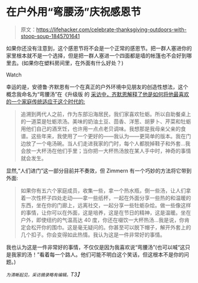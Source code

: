 # 在户外用“弯腰汤”庆祝感恩节

> 原文：<https://lifehacker.com/celebrate-thanksgiving-outdoors-with-stoop-soup-1845701641>

如果你还没有注意到，这个感恩节将不会是一个正常的感恩节。把一群人塞进你的家里根本就不是一个选择，但是把一群人塞进一个四面都是墙的帐篷也不会好到哪里去。(如果你在塑料房间里，在外面有什么好处？)

Watch

幸运的是，安德鲁·齐默恩有一个在真正的户外环境中见朋友的创造性想法，这个概念我命名为“弯腰汤”在《升级版 的 [采访中，齐默恩解释了他是如何将他最喜欢的一个家庭传统适应于这个时代的:](https://lifehacker.com/how-to-do-thanksgiving-this-year-with-andrew-zimmern-1845700758)

> 追溯到两代人之前，作为东部沿海居民，我们家喜欢牡蛎。所以自助餐桌上的一道菜是牡蛎浓汤。美味的奶油土豆、茴香、洋葱、胡萝卜、芹菜和牡蛎用他们自己的酒烹饪，也许用一点点老贝调味。我想那是我母亲父亲的食谱。这些年来，我使用了一个更好的——我认为——更简单的版本。我在门边放了一个电汤碗。当人们走进我家的门时，每个人都脱掉鞋子和外套...我会放一大杯汤在他们手里；当你把一大杯热汤放在某人手中时，神奇的事情就会发生。

显然,“人们进门”这一部分目前并不奏效，但 Zimmern 有一个巧妙的方法将它带到外面:

> 如果你有五六个家庭成员，收集一些，拿一个热水瓶，倒一些汤，让人们拿着一次性杯子四处走动——拿一些纸杯，一起在外面分享一些热的和温暖的东西，坐在你的门廊上，远离社交，一起分享一些牡蛎杂烩。做一些像这样的事情，让你可以在外面，这是培养，这是在节日的精神，这是温暖。坐在户外，即使纽约的气温高达 40 度，你还在啜饮一大杯热汤...我是说，你肯定会松开你的围巾。这是毫无疑问的。你甚至可以脱下帽子，解开外套上的几个扣子。你会变得如此热情。我认为这是一件非常好的事情。

我也认为这是一件非常好的事情，不仅仅是因为我喜欢说“弯腰汤”(也可以喊“这只是我家的汤！”看着每一个路人。他们可能不明白这个笑话，但这根本不是你的问题。)

*<small>为清晰起见，采访摘录略有编辑。</small>T3】*